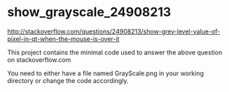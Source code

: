 show_grayscale_24908213
=======================

http://stackoverflow.com/questions/24908213/show-grey-level-value-of-pixel-in-qt-when-the-mouse-is-over-it

This project contains the minimal code used to answer the above question on stackoverflow.com

You need to either have a file named GrayScale.png in your working directory or change the code accordingly.
